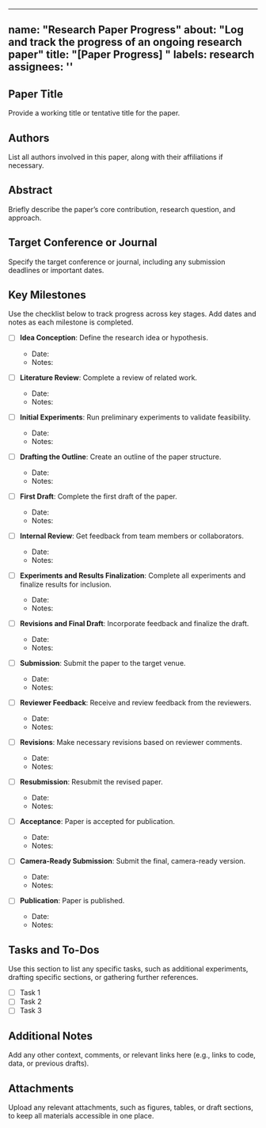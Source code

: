______________________________________________________________________

## name: "Research Paper Progress" about: "Log and track the progress of an ongoing research paper" title: "\[Paper Progress\] " labels: research assignees: ''

## Paper Title

Provide a working title or tentative title for the paper.

## Authors

List all authors involved in this paper, along with their affiliations if necessary.

## Abstract

Briefly describe the paper’s core contribution, research question, and approach.

## Target Conference or Journal

Specify the target conference or journal, including any submission deadlines or important dates.

## Key Milestones

Use the checklist below to track progress across key stages. Add dates and notes as each milestone
is completed.

- [ ] **Idea Conception**: Define the research idea or hypothesis.

  - Date:
  - Notes:

- [ ] **Literature Review**: Complete a review of related work.

  - Date:
  - Notes:

- [ ] **Initial Experiments**: Run preliminary experiments to validate feasibility.

  - Date:
  - Notes:

- [ ] **Drafting the Outline**: Create an outline of the paper structure.

  - Date:
  - Notes:

- [ ] **First Draft**: Complete the first draft of the paper.

  - Date:
  - Notes:

- [ ] **Internal Review**: Get feedback from team members or collaborators.

  - Date:
  - Notes:

- [ ] **Experiments and Results Finalization**: Complete all experiments and finalize results for
  inclusion.

  - Date:
  - Notes:

- [ ] **Revisions and Final Draft**: Incorporate feedback and finalize the draft.

  - Date:
  - Notes:

- [ ] **Submission**: Submit the paper to the target venue.

  - Date:
  - Notes:

- [ ] **Reviewer Feedback**: Receive and review feedback from the reviewers.

  - Date:
  - Notes:

- [ ] **Revisions**: Make necessary revisions based on reviewer comments.

  - Date:
  - Notes:

- [ ] **Resubmission**: Resubmit the revised paper.

  - Date:
  - Notes:

- [ ] **Acceptance**: Paper is accepted for publication.

  - Date:
  - Notes:

- [ ] **Camera-Ready Submission**: Submit the final, camera-ready version.

  - Date:
  - Notes:

- [ ] **Publication**: Paper is published.

  - Date:
  - Notes:

## Tasks and To-Dos

Use this section to list any specific tasks, such as additional experiments, drafting specific
sections, or gathering further references.

- [ ] Task 1
- [ ] Task 2
- [ ] Task 3

## Additional Notes

Add any other context, comments, or relevant links here (e.g., links to code, data, or previous
drafts).

## Attachments

Upload any relevant attachments, such as figures, tables, or draft sections, to keep all materials
accessible in one place.

